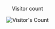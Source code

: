 <div align="center"> 
  <p>Visitor count</p>
  <img src="https://profile-counter.glitch.me/{a.fasciani}/count.svg" alt="Visitor's Count" />
</div>

